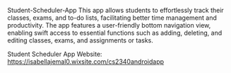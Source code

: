 Student-Scheduler-App
This app allows students to effortlessly track their classes, exams, and to-do lists, facilitating better time management and productivity. The app features a user-friendly bottom navigation view, enabling swift access to essential functions such as adding, deleting, and editing classes, exams, and assignments or tasks.

Student Scheduler App Website: https://isabellajemal0.wixsite.com/cs2340androidapp
